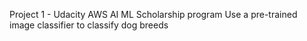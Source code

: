 Project 1 - Udacity AWS AI ML Scholarship program
Use a pre-trained image classifier to classify dog breeds
